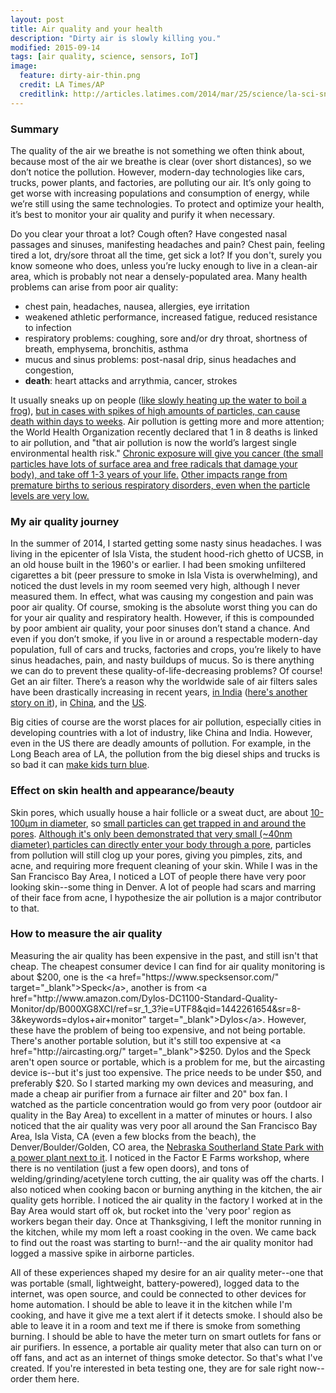 ```yaml
---
layout: post
title: Air quality and your health
description: "Dirty air is slowly killing you."
modified: 2015-09-14
tags: [air quality, science, sensors, IoT]
image:
  feature: dirty-air-thin.png
  credit: LA Times/AP
  creditlink: http://articles.latimes.com/2014/mar/25/science/la-sci-sn-air-pollution-deaths-world-health-organization-20140325
---
```


### Summary

The quality of the air we breathe is not something we often think about, because most of the air we breathe is clear (over short distances), so we don’t notice the pollution.  However, modern-day technologies like cars, trucks, power plants, and factories, are polluting our air.  It’s only going to get worse with increasing populations and consumption of energy, while we’re still using the same technologies.  To protect and optimize your health, it’s best to monitor your air quality and purify it when necessary.

Do you clear your throat a lot?  Cough often?  Have congested nasal passages and sinuses, manifesting headaches and pain?  Chest pain, feeling tired a lot, dry/sore throat all the time, get sick a lot?  If you don't, surely you know someone who does, unless you’re lucky enough to live in a clean-air area, which is probably not near a densely-populated area.  Many health problems can arise from poor air quality:
<ul>
<li>chest pain, headaches, nausea, allergies, eye irritation</li>
<li>weakened athletic performance, increased fatigue, reduced resistance to infection</li>
<li>respiratory problems: coughing, sore and/or dry throat, shortness of breath, emphysema, bronchitis, asthma</li>
<li>mucus and sinus problems: post-nasal drip, sinus headaches and congestion, </li>
<li><b>death</b>: heart attacks and arrythmia, cancer, strokes</li>
</ul>

It usually sneaks up on people (<a href="https://en.wikipedia.org/wiki/Boiling_frog" target="_blank">like slowly heating up the water to boil a frog</a>), <a href="http://www.stateoftheair.org/2013/health-risks/health-risks-particle.html" target="_blank"> but in cases with spikes of high amounts of particles, can cause death within days to weeks</a>.  Air pollution is getting more and more attention; the World Health Organization recently declared that 1 in 8 deaths is linked to air pollution, and "that air pollution is now the world’s largest single environmental health risk."  <a href="http://www.ncbi.nlm.nih.gov/pmc/articles/PMC1637679/" target="_blank">Chronic exposure will give you cancer (the small particles have lots of surface area and free radicals that damage your body), and take off 1-3 years of your life.</a>  <a href="http://www.stateoftheair.org/2013/health-risks/health-risks-particle.html" target="_blank">Other impacts range from premature births to serious respiratory disorders, even when the particle levels are very low.</a>

<!--more-->

### My air quality journey

In the summer of 2014, I started getting some nasty sinus headaches.  I was living in the epicenter of Isla Vista, the student hood-rich ghetto of UCSB, in an old house built in the 1960's or earlier.  I had been smoking unfiltered cigarettes a bit (peer pressure to smoke in Isla Vista is overwhelming), and noticed the dust levels in my room seemed very high, although I never measured them.
In effect, what was causing my congestion and pain was poor air quality.  Of course, smoking is the absolute worst thing you can do for your air quality and respiratory health.  However, if this is compounded by poor ambient air quality, your poor sinuses don’t stand a chance.  And even if you don’t smoke, if you live in or around a respectable modern-day population, full of cars and trucks, factories and crops, you’re likely to have sinus headaches, pain, and nasty buildups of mucus.
So is there anything we can do to prevent these quality-of-life-decreasing problems?  Of course!  Get an air filter.  There’s a reason why the worldwide sale of air filters sales have been drastically increasing in recent years, <a href="http://qz.com/422266/indians-are-spending-millions-on-air-purifiers-but-do-they-really-work/" target="_blank">in India</a> (<a href="http://timesofindia.indiatimes.com/india/Soaring-pollution-pushes-up-sales-of-air-purifiers/articleshow/46160600.cms" target="_blank">here's another story on it</a>), in <a href="http://www.bloomberg.com/news/articles/2013-02-14/sharp-joins-panasonic-in-surge-of-china-sales-of-air-purifiers" target="_blank">China</a>, and the <a href="http://articles.chicagotribune.com/2004-10-25/business/0410250103_1_purifiers-high-tech-air-air-filter" target="_blank">US</a>.

Big cities of course are the worst places for air pollution, especially cities in developing countries with a lot of industry, like China and India.  However, even in the US there are deadly amounts of pollution.  For example, in the Long Beach area of LA, the pollution from the big diesel ships and trucks is so bad it can <a href="http://discovermagazine.com/2013/julyaug/19-californias-air-pollution-causes-asthma-allergies-and-premature-births" target="_blank">make kids turn blue</a>.

### Effect on skin health and appearance/beauty

Skin pores, which usually house a hair follicle or a sweat duct, are about <a href="http://www.ncbi.nlm.nih.gov/pmc/articles/PMC4337418/" target="_blank">10-100&#956;m in diameter</a>, so <a href="http://health.howstuffworks.com/skin-care/information/anatomy/skin-pores.htm" target="_blank">small particles can get trapped in and around the pores</a>.  <a href="https://en.wikipedia.org/wiki/Human_skin#Permeability" target="_blank">Although it's only been demonstrated that very small (~40nm diameter) particles can directly enter your body through a pore</a>, particles from pollution will still clog up your pores, giving you pimples, zits, and acne, and requiring more frequent cleaning of your skin.  While I was in the San Francisco Bay Area, I noticed a LOT of people there have very poor looking skin--some thing in Denver.  A lot of people had scars and marring of their face from acne, I hypothesize the air pollution is a major contributor to that.

### How to measure the air quality
Measuring the air quality has been expensive in the past, and still isn't that cheap.  The cheapest consumer device I can find for air quality monitoring is about $200, one is the <a href="https://www.specksensor.com/" target="_blank">Speck</a>, another is from <a href="http://www.amazon.com/Dylos-DC1100-Standard-Quality-Monitor/dp/B000XG8XCI/ref=sr_1_3?ie=UTF8&qid=1442261654&sr=8-3&keywords=dylos+air+monitor" target="_blank">Dylos</a>.  However, these have the problem of being too expensive, and not being portable.  There's another portable solution, but it's still too expensive at <a href="http://aircasting.org/" target="_blank">$250</a>.  Dylos and the Speck aren't open source or portable, which is a problem for me, but the aircasting device is--but it's just too expensive.  The price needs to be under $50, and preferably $20.  So I started marking my own devices and measuring, and made a cheap air purifier from a furnace air filter and 20" box fan.  I watched as the particle concentration would go from very poor (outdoor air quality in the Bay Area) to excellent in a matter of minutes or hours.  I also noticed that the air quality was very poor all around the San Francisco Bay Area, Isla Vista, CA (even a few blocks from the beach), the Denver/Boulder/Golden, CO area, the <a href="https://www.google.com/maps/place/Sutherland+Reservoir+State+Recreation+Area/@41.0988318,-101.1444594,13.25z/data=!4m2!3m1!1s0x0000000000000000:0x889496efaf5d6e5c" target="_blank">Nebraska Southerland State Park with a power plant next to it</a>.  I noticed in the Factor E Farms workshop, where there is no ventilation (just a few open doors), and tons of welding/grinding/acetylene torch cutting, the air quality was off the charts.  I also noticed when cooking bacon or burning anything in the kitchen, the air quality gets horrible.  I noticed the air quality in the factory I worked at in the Bay Area would start off ok, but rocket into the 'very poor' region as workers began their day.  Once at Thanksgiving, I left the monitor running in the kitchen, while my mom left a roast cooking in the oven.  We came back to find out the roast was starting to burn!--and the air quality monitor had logged a massive spike in airborne particles.

All of these experiences shaped my desire for an air quality meter--one that was portable (small, lightweight, battery-powered), logged data to the internet, was open source, and could be connected to other devices for home automation.  I should be able to leave it in the kitchen while I'm cooking, and have it give me a text alert if it detects smoke.  I should also be able to leave it in a room and text me if there is smoke from something burning.  I should be able to have the meter turn on smart outlets for fans or air purifiers. In essence, a portable air quality meter that also can turn on or off fans, and act as an internet of things smoke detector.  So that's what I've created.  If you're interested in beta testing one, they are for sale right now--order them here.
